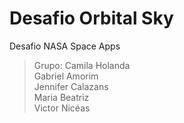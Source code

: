 # Desafio Orbital Sky
Desafio NASA Space Apps
>Grupo:
Camila Holanda\
Gabriel Amorim\
Jennifer Calazans\
Maria Beatriz\
Victor Nicéas

